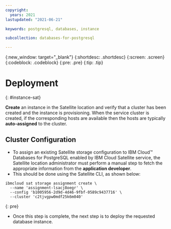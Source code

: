 ```yaml
---
copyright:
  years: 2021
lastupdated: "2021-06-21"

keywords: postgresql, databases, instance

subcollection: databases-for-postgresql

---
```


{:new_window: target="_blank"}
{:shortdesc: .shortdesc}
{:screen: .screen}
{:codeblock: .codeblock}
{:pre: .pre}
{:tip: .tip}


# Deployment
{: #instance-sat}

**Create** an instance in the Satellite location and verify that a cluster has been created and the instance is provisioning. When the service cluster is created, if the corresponding hosts are available then the hosts are typically **auto-assigned** to the cluster.

## Cluster Configuration

- To assign an existing Satellite storage configuration to IBM Cloud™ Databases for PostgreSQL enabled by IBM Cloud Satellite service, the Satellite location administrator must perform a manual step to fetch the appropriate information from the **application developer**.
- This should be done using the Satellite CLI, as shown below:

```
ibmcloud sat storage assignment create \
  --name 'assignment-lsacj8oegr' \
  --config 'b1005956-2d9d-4d46-9fbf-0589c9437716' \
  --cluster 'c2tjvgpw0mdf25k6m040'
```
{: pre}

- Once this step is complete, the next step is to deploy the requested database instance.
